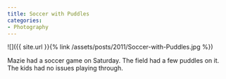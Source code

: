 ```yaml
---
title: Soccer with Puddles
categories:
- Photography
---
```


![]({{ site.url }}{% link /assets/posts/2011/Soccer-with-Puddles.jpg %})
  



Mazie had a soccer game on Saturday. The field had a few puddles on it. The kids had no issues playing through.
